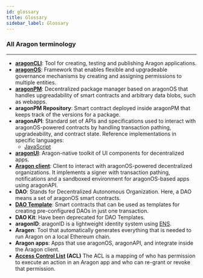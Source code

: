 ```yaml
---
id: glossary
title: Glossary
sidebar_label: Glossary
---
```


### All Aragon terminology

---

- [**aragonCLI**](/docs/cli-intro.html): Tool for creating, testing and publishing Aragon applications.
- [**aragonOS**](/docs/aragonos-intro.html): Framework that enables flexible and upgradeable governance mechanisms by creating and assigning permissions to multiple entities.
- [**aragonPM**](/docs/apm.html): Decentralized package manager based on aragonOS that handles upgreadability of smart contracts and arbitrary data blobs, such as webapps.
- **aragonPM Repository**: Smart contract deployed inside aragonPM that keeps track of the versions for a package.
- **aragonAPI**: Standard set of APIs and specifications used to interact with aragonOS-powered contracts by handling transaction pathing, upgradeability, and contract state. Reference implementations in specific languages:
  - [JavaScript](/docs/aragonjs-intro.html)
- [**aragonUI**](/docs/aragonui-intro.html): Aragon-native toolkit of UI components for decentralized apps.
- [**Aragon client**](http://app.aragon.org): Client to interact with aragonOS-powered decentralized organizations. It implements a signer with transaction pathing, notifications and a sandboxed environment for aragonOS-based apps using aragonAPI.
- **DAO**: Stands for Decentralized Autonomous Organization. Here, a DAO means a set of aragonOS smart contracts.
- [**DAO Template**](/docs/templates-intro.html): Smart contracts that can be used as templates for creating pre-configured DAOs in just one transaction.
- **DAO Kit**: Have been deprecated for DAO Templates.
- **aragonID**: aragonID is a lightweight identity system using [ENS](http://ens.domains).
- **Aragen**: Tool that automatically generates everything that is needed to run Aragon on a local Ethereum chain.
- **Aragon apps**: Apps that use aragonOS, aragonAPI, and integrate inside the Aragon client.
- **[Access Control List](/docs/acl-intro.html) (ACL)** The ACL is a mapping of who has permission to execute an action in an Aragon app and who can re-grant or revoke that permission.
